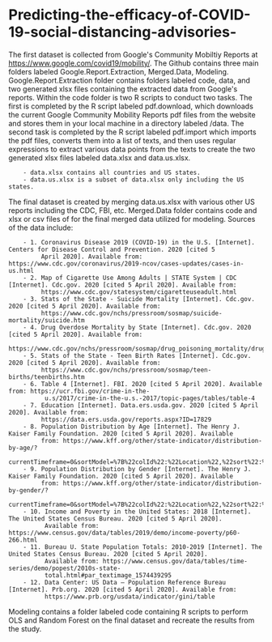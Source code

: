 # Predicting-the-efficacy-of-COVID-19-social-distancing-advisories-

The first dataset is collected from Google's Community Mobiltiy Reports at https://www.google.com/covid19/mobility/. The Github contains three main folders labeled Google.Report.Extraction, Merged.Data, Modeling. Google.Report.Extraction folder contains folders labeled code, data, and two generated xlsx files containing the extracted data from Google's reports. Within the code folder is two R scripts to conduct two tasks. The first is completed by the R script labeled pdf.download, which downloads the current Google Community Mobility Reports pdf files from the website and stores them in your local machine in a directory labeled /data. The second task is completed by the R script labeled pdf.import which imports the pdf files, converts them into a list of texts, and then uses regular expressions to extract various data points from the texts to create the two generated xlsx files labeled data.xlsx and data.us.xlsx. 

        - data.xlsx contains all countries and US states. 
        - data.us.xlsx is a subset of data.xlsx only including the US states. 

The final dataset is created by merging data.us.xlsx with various other US reports including the CDC, FBI, etc. Merged.Data folder contains code and xlsx or csv files of for the final merged data utilized for modeling. Sources of the data include:

        - 1. Coronavirus Disease 2019 (COVID-19) in the U.S. [Internet]. Centers for Disease Control and Prevention. 2020 [cited 5 
             April 2020]. Available from: https://www.cdc.gov/coronavirus/2019-ncov/cases-updates/cases-in-us.html
        - 2. Map of Cigarette Use Among Adults | STATE System | CDC [Internet]. Cdc.gov. 2020 [cited 5 April 2020]. Available from: 
             https://www.cdc.gov/statesystem/cigaretteuseadult.html
        - 3. Stats of the State - Suicide Mortality [Internet]. Cdc.gov. 2020 [cited 5 April 2020]. Available from: 
             https://www.cdc.gov/nchs/pressroom/sosmap/suicide-mortality/suicide.htm
        - 4. Drug Overdose Mortality by State [Internet]. Cdc.gov. 2020 [cited 5 April 2020]. Available from: 
             https://www.cdc.gov/nchs/pressroom/sosmap/drug_poisoning_mortality/drug_poisoning.htm
        - 5. Stats of the State - Teen Birth Rates [Internet]. Cdc.gov. 2020 [cited 5 April 2020]. Available from: 
             https://www.cdc.gov/nchs/pressroom/sosmap/teen-births/teenbirths.htm
        - 6. Table 4 [Internet]. FBI. 2020 [cited 5 April 2020]. Available from: https://ucr.fbi.gov/crime-in-the-
              u.s/2017/crime-in-the-u.s.-2017/topic-pages/tables/table-4
        - 7. Education [Internet]. Data.ers.usda.gov. 2020 [cited 5 April 2020]. Available from: 
             https://data.ers.usda.gov/reports.aspx?ID=17829
        - 8. Population Distribution by Age [Internet]. The Henry J. Kaiser Family Foundation. 2020 [cited 5 April 2020]. Available 
             from: https://www.kff.org/other/state-indicator/distribution-by-age/?
             currentTimeframe=0&sortModel=%7B%22colId%22:%22Location%22,%22sort%22:%22asc%22%7D#notes
        - 9. Population Distribution by Gender [Internet]. The Henry J. Kaiser Family Foundation. 2020 [cited 5 April 2020]. Available 
             from: https://www.kff.org/other/state-indicator/distribution-by-gender/?
             currentTimeframe=0&sortModel=%7B%22colId%22:%22Location%22,%22sort%22:%22asc%22%7D
        - 10. Income and Poverty in the United States: 2018 [Internet]. The United States Census Bureau. 2020 [cited 5 April 2020]. 
              Available from: https://www.census.gov/data/tables/2019/demo/income-poverty/p60-266.html
        - 11. Bureau U. State Population Totals: 2010-2019 [Internet]. The United States Census Bureau. 2020 [cited 5 April 2020]. 
              Available from: https://www.census.gov/data/tables/time-series/demo/popest/2010s-state-
              total.html#par_textimage_1574439295
        - 12. Data Center: US Data – Population Reference Bureau [Internet]. Prb.org. 2020 [cited 5 April 2020]. Available from: 
              https://www.prb.org/usdata/indicator/gini/table

Modeling contains a folder labeled code containing R scripts to perform OLS and Random Forest on the final dataset and recreate the results from the study. 
